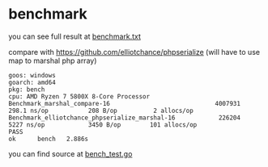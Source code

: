 # benchmark

you can see full result at [benchmark.txt](./benchmark.txt)

compare with https://github.com/elliotchance/phpserialize (will have to use map to marshal php array)

```text
goos: windows
goarch: amd64
pkg: bench
cpu: AMD Ryzen 7 5800X 8-Core Processor
Benchmark_marshal_compare-16                             4007931               298.1 ns/op           208 B/op          2 allocs/op
Benchmark_elliotchance_phpserialize_marshal-16            226204              5227 ns/op            3450 B/op        101 allocs/op
PASS
ok      bench   2.886s
```

you can find source at [bench_test.go](../bench/bench_test.go)
